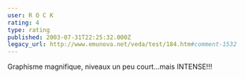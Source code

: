 ```yaml
---
user: R O C K
rating: 4
type: rating
published: 2003-07-31T22:25:32.000Z
legacy_url: http://www.emunova.net/veda/test/184.htm#comment-1532
---
```

Graphisme magnifique, niveaux un peu court...mais INTENSE!!!